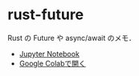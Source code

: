 # rust-future

Rust の Future や async/await のメモ．

- [Jupyter Notebook](notebooks/rust-future.ipynb)
- [Google Colabで開く](https://colab.research.google.com/github/gondow/rust-future/blob/main/notebooks/rust-future.ipynb)

